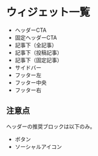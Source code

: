 # ウィジェット一覧
- ヘッダーCTA
- 固定ヘッダーCTA
- 記事下（全記事）
- 記事下（投稿記事）
- 記事下（固定記事）
- サイドバー
- フッター左
- フッター中央
- フッター右

## 注意点
ヘッダーの推奨ブロックは以下のみ。
- ボタン
- ソーシャルアイコン

